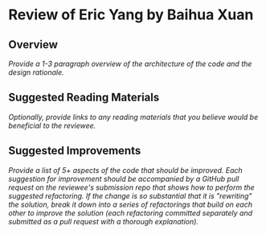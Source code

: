 # Review of Eric Yang by Baihua Xuan 

## Overview

*Provide a 1-3 paragraph overview of the architecture of the code and the design rationale.*

## Suggested Reading Materials

*Optionally, provide links to any reading materials that you believe would be beneficial to the reviewee.*

## Suggested Improvements

*Provide a list of 5+ aspects of the code that should be improved. Each suggestion for improvement should be accompanied by a GitHub pull request on the reviewee's submission repo that shows how to perform the suggested refactoring. If the change is so substantial that it is "rewriting" the solution, break it down into a series of refactorings that build on each other to improve the solution (each refactoring committed separately and submitted as a pull request with a thorough explanation).*
